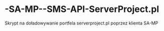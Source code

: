 -SA-MP--SMS-API-ServerProject.pl
================================

Skrypt na doładowywanie portfela serverproject.pl poprzez klienta SA-MP

